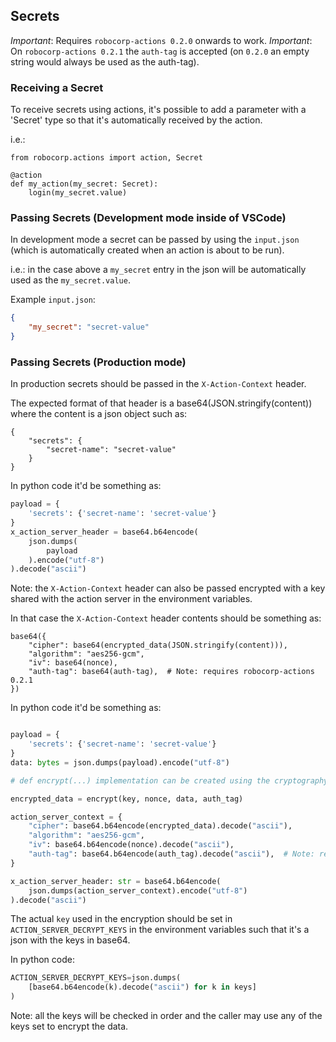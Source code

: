 ## Secrets

*Important*: Requires `robocorp-actions 0.2.0` onwards to work.
*Important*: On `robocorp-actions 0.2.1` the `auth-tag` is accepted (on `0.2.0` an empty string would always be used as the auth-tag).

### Receiving a Secret

To receive secrets using actions, it's possible to add a parameter with a 
'Secret' type so that it's automatically received by the action.

i.e.:

```
from robocorp.actions import action, Secret

@action
def my_action(my_secret: Secret):
    login(my_secret.value)
```

### Passing Secrets (Development mode inside of VSCode)

In development mode a secret can be passed by using the `input.json` (which
is automatically created when an action is about to be run).

i.e.: in the case above a `my_secret` entry in the json will be automatically
used as the `my_secret.value`.

Example `input.json`:

```json
{
    "my_secret": "secret-value"
}
```

### Passing Secrets (Production mode)

In production secrets should be passed in the `X-Action-Context` header.

The expected format of that header is a base64(JSON.stringify(content))
where the content is a json object such as:

```
{
    "secrets": {
        "secret-name": "secret-value"
    }
}
```

In python code it'd be something as:

```python
payload = {
    'secrets': {'secret-name': 'secret-value'}
}
x_action_server_header = base64.b64encode(
    json.dumps(
        payload
    ).encode("utf-8")
).decode("ascii")
``` 

Note: the `X-Action-Context` header can also be passed encrypted with a
key shared with the action server in the environment variables.

In that case the `X-Action-Context` header contents should be something as:

```
base64({
    "cipher": base64(encrypted_data(JSON.stringify(content))),
    "algorithm": "aes256-gcm",
    "iv": base64(nonce),
    "auth-tag": base64(auth-tag),  # Note: requires robocorp-actions 0.2.1
})
```

In python code it'd be something as:

```python

payload = {
    'secrets': {'secret-name': 'secret-value'}
}
data: bytes = json.dumps(payload).encode("utf-8")

# def encrypt(...) implementation can be created using the cryptography library.

encrypted_data = encrypt(key, nonce, data, auth_tag)

action_server_context = {
    "cipher": base64.b64encode(encrypted_data).decode("ascii"),
    "algorithm": "aes256-gcm",
    "iv": base64.b64encode(nonce).decode("ascii"),
    "auth-tag": base64.b64encode(auth_tag).decode("ascii"),  # Note: requires robocorp-actions 0.2.1
}

x_action_server_header: str = base64.b64encode(
    json.dumps(action_server_context).encode("utf-8")
).decode("ascii")
```

The actual `key` used in the encryption should be set in `ACTION_SERVER_DECRYPT_KEYS`
in the environment variables such that it's a json with the keys in base64.

In python code:

```python
ACTION_SERVER_DECRYPT_KEYS=json.dumps(
    [base64.b64encode(k).decode("ascii") for k in keys]
)
```

Note: all the keys will be checked in order and the caller may use any of the 
keys set to encrypt the data.
